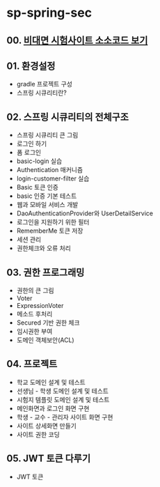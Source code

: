 # sp-spring-sec 

## 00. [비대면 시험사이트 소소코드 보기](https://github.com/SungbinYang/sp-spring-sec/tree/13-1-part3-security-3)

## 01. 환경설정
  - gradle 프로젝트 구성
  - 스프링 시큐리티란?

## 02. 스프링 시큐리티의 전체구조
  - 스프링 시큐리티 큰 그림
  - 로그인 하기
  - 폼 로그인
  - basic-login 실습
  - Authentication 매커니즘
  - login-customer-filter 실습
  - Basic 토큰 인증
  - basic 인증 기본 테스트
  - 웹과 모바일 서비스 개발
  - DaoAuthenticationProvider와 UserDetailService
  - 로그인을 지원하기 위한 필터
  - RememberMe 토큰 저장
  - 세션 관리
  - 권한체크와 오류 처리

## 03. 권한 프로그래밍
  - 권한의 큰 그림
  - Voter
  - ExpressionVoter
  - 메소드 후처리
  - Secured 기반 권한 체크
  - 임시권한 부여
  - 도메인 객체보안(ACL)

## 04. 프로젝트
  - 학교 도메인 설계 및 테스트
  - 선생님 - 학생 도메인 설계 및 테스트
  - 시험지 템플릿 도메인 설계 및 테스트
  - 메인화면과 로그인 화면 구현
  - 학생 - 교수 - 관리자 사이트 화면 구현
  - 사이트 상세화면 만들기
  - 사이트 권한 코딩

## 05. JWT 토큰 다루기
  - JWT 토큰
